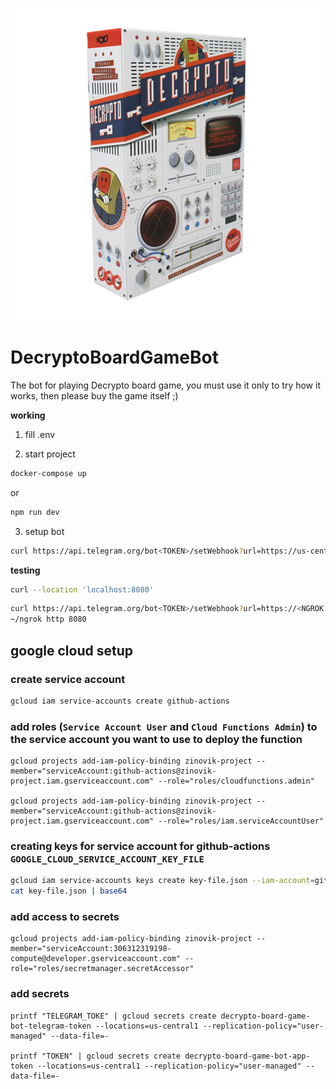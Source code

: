 ![logo](./avatar/decrypto-board-game-bot.jpg)

# DecryptoBoardGameBot

The bot for playing Decrypto board game, you must use it only to try how it works, then please buy the game itself ;)

**working**

1. fill .env

2. start project

```bash
docker-compose up
```

or

```bash
npm run dev
```

3. setup bot

```bash
curl https://api.telegram.org/bot<TOKEN>/setWebhook?url=https://us-central1-zinovik-project.cloudfunctions.net/decrypto-board-game-bot
```

**testing**

```bash
curl --location 'localhost:8080'
```

```bash
curl https://api.telegram.org/bot<TOKEN>/setWebhook?url=https://<NGROK ID>.ngrok.io/index
~/ngrok http 8080
```

## google cloud setup

### create service account

```bash
gcloud iam service-accounts create github-actions
```

### add roles (`Service Account User` and `Cloud Functions Admin`) to the service account you want to use to deploy the function

```
gcloud projects add-iam-policy-binding zinovik-project --member="serviceAccount:github-actions@zinovik-project.iam.gserviceaccount.com" --role="roles/cloudfunctions.admin"

gcloud projects add-iam-policy-binding zinovik-project --member="serviceAccount:github-actions@zinovik-project.iam.gserviceaccount.com" --role="roles/iam.serviceAccountUser"
```

### creating keys for service account for github-actions `GOOGLE_CLOUD_SERVICE_ACCOUNT_KEY_FILE`

```bash
gcloud iam service-accounts keys create key-file.json --iam-account=github-actions@appspot.gserviceaccount.com
cat key-file.json | base64
```

### add access to secrets

```
gcloud projects add-iam-policy-binding zinovik-project --member="serviceAccount:306312319198-compute@developer.gserviceaccount.com" --role="roles/secretmanager.secretAccessor"
```

### add secrets

```
printf "TELEGRAM_TOKE" | gcloud secrets create decrypto-board-game-bot-telegram-token --locations=us-central1 --replication-policy="user-managed" --data-file=-

printf "TOKEN" | gcloud secrets create decrypto-board-game-bot-app-token --locations=us-central1 --replication-policy="user-managed" --data-file=-
```

